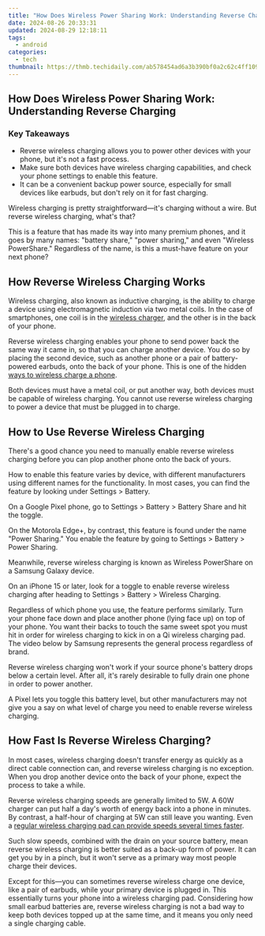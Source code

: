 ```yaml
---
title: "How Does Wireless Power Sharing Work: Understanding Reverse Charging"
date: 2024-08-26 20:33:31
updated: 2024-08-29 12:18:11
tags:
  - android
categories:
  - tech
thumbnail: https://thmb.techidaily.com/ab578454ad6a3b390bf0a2c62c4ff10914131d163b29599a64c4c6748f645e74.jpg
---
```


## How Does Wireless Power Sharing Work: Understanding Reverse Charging

### Key Takeaways

* Reverse wireless charging allows you to power other devices with your phone, but it's not a fast process.
* Make sure both devices have wireless charging capabilities, and check your phone settings to enable this feature.
* It can be a convenient backup power source, especially for small devices like earbuds, but don't rely on it for fast charging.

 Wireless charging is pretty straightforward—it's charging without a wire. But reverse wireless charging, what's that?

 This is a feature that has made its way into many premium phones, and it goes by many names: "battery share," "power sharing," and even "Wireless PowerShare." Regardless of the name, is this a must-have feature on your next phone?

##  How Reverse Wireless Charging Works

 Wireless charging, also known as inductive charging, is the ability to charge a device using electromagnetic induction via two metal coils. In the case of smartphones, one coil is in the [wireless charger](https://howto.techidaily.com/full-solutions-to-fix-error-code-920-in-google-play-on-nokia-130-music-drfone-by-drfone-fix-android-problems-fix-android-problems/), and the other is in the back of your phone.

 Reverse wireless charging enables your phone to send power back the same way it came in, so that you can charge another device. You do so by placing the second device, such as another phone or a pair of battery-powered earbuds, onto the back of your phone. This is one of the hidden [ways to wireless charge a phone](https://screen-video-capture.techidaily.com/new-asgard-unleashed-echoes-of-ragnarok/).

 Both devices must have a metal coil, or put another way, both devices must be capable of wireless charging. You cannot use reverse wireless charging to power a device that must be plugged in to charge.

##  How to Use Reverse Wireless Charging

 There's a good chance you need to manually enable reverse wireless charging before you can plop another phone onto the back of yours.

 How to enable this feature varies by device, with different manufacturers using different names for the functionality. In most cases, you can find the feature by looking under Settings > Battery.

 On a Google Pixel phone, go to Settings > Battery > Battery Share and hit the toggle.

 On the Motorola Edge+, by contrast, this feature is found under the name "Power Sharing." You enable the feature by going to Settings > Battery > Power Sharing.

 Meanwhile, reverse wireless charging is known as Wireless PowerShare on a Samsung Galaxy device.

 On an iPhone 15 or later, look for a toggle to enable reverse wireless charging after heading to Settings > Battery > Wireless Charging.

 Regardless of which phone you use, the feature performs similarly. Turn your phone face down and place another phone (lying face up) on top of your phone. You want their backs to touch the same sweet spot you must hit in order for wireless charging to kick in on a Qi wireless charging pad. The video below by Samsung represents the general process regardless of brand.

 Reverse wireless charging won't work if your source phone's battery drops below a certain level. After all, it's rarely desirable to fully drain one phone in order to power another.

 A Pixel lets you toggle this battery level, but other manufacturers may not give you a say on what level of charge you need to enable reverse wireless charging.

##  How Fast Is Reverse Wireless Charging?

 In most cases, wireless charging doesn't transfer energy as quickly as a direct cable connection can, and reverse wireless charging is no exception. When you drop another device onto the back of your phone, expect the process to take a while.

 Reverse wireless charging speeds are generally limited to 5W. A 60W charger can put half a day's worth of energy back into a phone in minutes. By contrast, a half-hour of charging at 5W can still leave you wanting. Even a [regular wireless charging pad can provide speeds several times faster](https://change-location.techidaily.com/detailed-guide-of-ispoofer-for-pogo-installation-on-xiaomi-redmi-a2plus-drfone-by-drfone-virtual-android/).

 Such slow speeds, combined with the drain on your source battery, mean reverse wireless charging is better suited as a back-up form of power. It can get you by in a pinch, but it won't serve as a primary way most people charge their devices.

 Except for this—you can sometimes reverse wireless charge one device, like a pair of earbuds, while your primary device is plugged in. This essentially turns your phone into a wireless charging pad. Considering how small earbud batteries are, reverse wireless charging is not a bad way to keep both devices topped up at the same time, and it means you only need a single charging cable.

<ins class="adsbygoogle"
     style="display:block"
     data-ad-format="autorelaxed"
     data-ad-client="ca-pub-7571918770474297"
     data-ad-slot="1223367746"></ins>



<ins class="adsbygoogle"
     style="display:block"
     data-ad-client="ca-pub-7571918770474297"
     data-ad-slot="8358498916"
     data-ad-format="auto"
     data-full-width-responsive="true"></ins>
